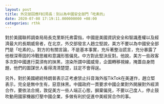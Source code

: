 ```yaml
---
layout: post
title: 外交部回應FBI局長：別以為中國安全部門「吃素的」
date: 2020-07-08 17:19:11.000000000 +08:00
categories: rthk
---
```


對於美國聯邦調查局局長克里斯托弗雷指，中國是美國資訊安全和智識產權以及經濟最大的長期威脅者，在北京，外交部發言人趙立堅說，美方不要以為中國安全部門是「吃素的」。對方的有關言論，不是基本事實，充斥著整治謊言，充分暴露了他根深蒂固的冷戰思維和意識形態偏見。中方對此堅決反對。他說，美方一些政客多次對中國進行莫須有的抹黑，渲染所謂中國威脅，企圖轉移視線，掩蓋自身問題，他們的圖謀世人看得清清楚楚，註定不會得逞。

另外，對於美國總統特朗普表示正考慮禁止抖音海外版TikTok在美運作，趙立堅表示，完全是無中生有，惡意抹黑。中國政府一貫要求中國企業對外開展對外經濟合作，要依法合規，敦促美方一些人端正心態，摒棄偏見，不要以己度人，停止鼓吹動用國家機器打壓中國企業，多做有利於促進中美經貿合作的事。
